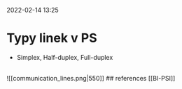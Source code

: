 2022-02-14 13:25

# Typy linek v PS
- Simplex, Half-duplex, Full-duplex
<br>
![[communication_lines.png|550]]
## references
[[BI-PSI]]